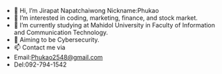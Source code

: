 - 👋 Hi, I’m Jirapat Napatchaiwong  Nickname:Phukao
- 👀 I’m interested in coding, marketing, finance, and stock market.
- 🌱 I’m currently studying at Mahidol University in Faculty of Information and Communication Technology.
- 💞️ Aiming to be Cybersecurity.
- 📫 Contact me via
- Email:Phukao2548@gmail.com 
- Del:092-794-1542
